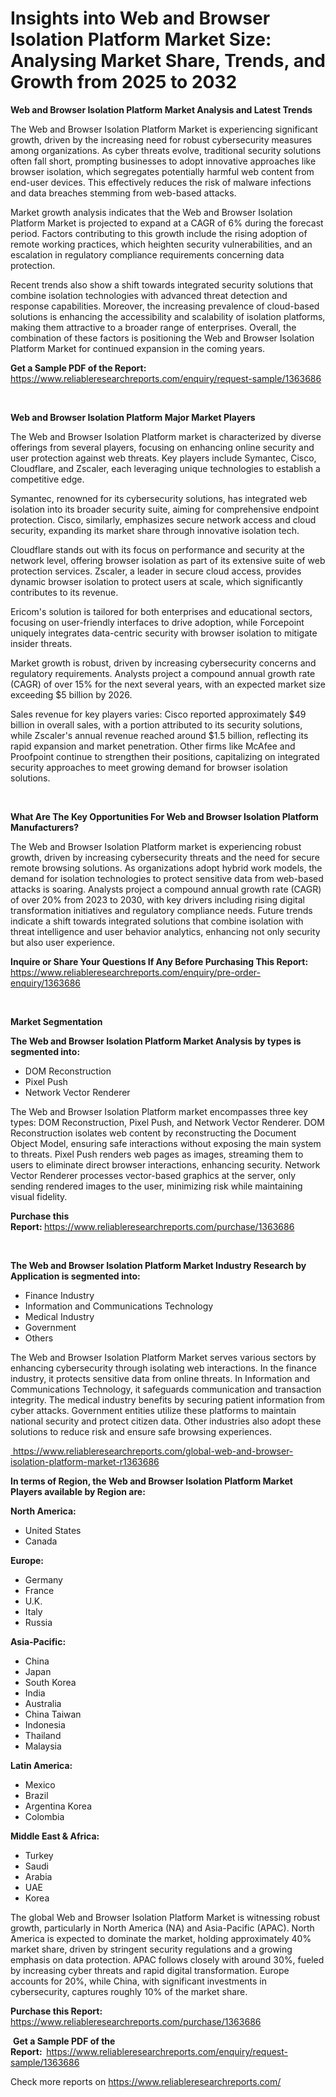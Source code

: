 <p><h1>Insights into Web and Browser Isolation Platform Market Size: Analysing Market Share, Trends, and Growth from 2025 to 2032</h1></p><p><strong>Web and Browser Isolation Platform Market Analysis and Latest Trends</strong></p>
<p><p>The Web and Browser Isolation Platform Market is experiencing significant growth, driven by the increasing need for robust cybersecurity measures among organizations. As cyber threats evolve, traditional security solutions often fall short, prompting businesses to adopt innovative approaches like browser isolation, which segregates potentially harmful web content from end-user devices. This effectively reduces the risk of malware infections and data breaches stemming from web-based attacks.</p><p>Market growth analysis indicates that the Web and Browser Isolation Platform Market is projected to expand at a CAGR of 6% during the forecast period. Factors contributing to this growth include the rising adoption of remote working practices, which heighten security vulnerabilities, and an escalation in regulatory compliance requirements concerning data protection. </p><p>Recent trends also show a shift towards integrated security solutions that combine isolation technologies with advanced threat detection and response capabilities. Moreover, the increasing prevalence of cloud-based solutions is enhancing the accessibility and scalability of isolation platforms, making them attractive to a broader range of enterprises. Overall, the combination of these factors is positioning the Web and Browser Isolation Platform Market for continued expansion in the coming years.</p></p>
<p><strong>Get a Sample PDF of the Report:&nbsp;</strong> <a href="https://www.reliableresearchreports.com/enquiry/request-sample/1363686?utm_campaign=2192&utm_medium=2&utm_source=Github&utm_content=ia&utm_term=11032025&utm_id=web-and-browser-isolation-platform">https://www.reliableresearchreports.com/enquiry/request-sample/1363686</a></p>
<p>&nbsp;</p>
<p><strong>Web and Browser Isolation Platform Major Market Players</strong></p>
<p><p>The Web and Browser Isolation Platform market is characterized by diverse offerings from several players, focusing on enhancing online security and user protection against web threats. Key players include Symantec, Cisco, Cloudflare, and Zscaler, each leveraging unique technologies to establish a competitive edge.</p><p>Symantec, renowned for its cybersecurity solutions, has integrated web isolation into its broader security suite, aiming for comprehensive endpoint protection. Cisco, similarly, emphasizes secure network access and cloud security, expanding its market share through innovative isolation tech.</p><p>Cloudflare stands out with its focus on performance and security at the network level, offering browser isolation as part of its extensive suite of web protection services. Zscaler, a leader in secure cloud access, provides dynamic browser isolation to protect users at scale, which significantly contributes to its revenue.</p><p>Ericom's solution is tailored for both enterprises and educational sectors, focusing on user-friendly interfaces to drive adoption, while Forcepoint uniquely integrates data-centric security with browser isolation to mitigate insider threats. </p><p>Market growth is robust, driven by increasing cybersecurity concerns and regulatory requirements. Analysts project a compound annual growth rate (CAGR) of over 15% for the next several years, with an expected market size exceeding $5 billion by 2026. </p><p>Sales revenue for key players varies: Cisco reported approximately $49 billion in overall sales, with a portion attributed to its security solutions, while Zscaler's annual revenue reached around $1.5 billion, reflecting its rapid expansion and market penetration. Other firms like McAfee and Proofpoint continue to strengthen their positions, capitalizing on integrated security approaches to meet growing demand for browser isolation solutions.</p></p>
<p>&nbsp;</p>
<p><strong>What Are The Key Opportunities For Web and Browser Isolation Platform Manufacturers?</strong></p>
<p><p>The Web and Browser Isolation Platform market is experiencing robust growth, driven by increasing cybersecurity threats and the need for secure remote browsing solutions. As organizations adopt hybrid work models, the demand for isolation technologies to protect sensitive data from web-based attacks is soaring. Analysts project a compound annual growth rate (CAGR) of over 20% from 2023 to 2030, with key drivers including rising digital transformation initiatives and regulatory compliance needs. Future trends indicate a shift towards integrated solutions that combine isolation with threat intelligence and user behavior analytics, enhancing not only security but also user experience.</p></p>
<p><strong>Inquire or Share Your Questions If Any Before Purchasing This Report:</strong> <a href="https://www.reliableresearchreports.com/enquiry/pre-order-enquiry/1363686?utm_campaign=2192&utm_medium=2&utm_source=Github&utm_content=ia&utm_term=11032025&utm_id=web-and-browser-isolation-platform">https://www.reliableresearchreports.com/enquiry/pre-order-enquiry/1363686</a></p>
<p>&nbsp;</p>
<p><strong>Market Segmentation</strong></p>
<p><strong>The Web and Browser Isolation Platform Market Analysis by types is segmented into:</strong></p>
<p><ul><li>DOM Reconstruction</li><li>Pixel Push</li><li>Network Vector Renderer</li></ul></p>
<p><p>The Web and Browser Isolation Platform market encompasses three key types: DOM Reconstruction, Pixel Push, and Network Vector Renderer. DOM Reconstruction isolates web content by reconstructing the Document Object Model, ensuring safe interactions without exposing the main system to threats. Pixel Push renders web pages as images, streaming them to users to eliminate direct browser interactions, enhancing security. Network Vector Renderer processes vector-based graphics at the server, only sending rendered images to the user, minimizing risk while maintaining visual fidelity.</p></p>
<p><strong>Purchase this Report:&nbsp;</strong><a href="https://www.reliableresearchreports.com/purchase/1363686?utm_campaign=2192&utm_medium=2&utm_source=Github&utm_content=ia&utm_term=11032025&utm_id=web-and-browser-isolation-platform">https://www.reliableresearchreports.com/purchase/1363686</a></p>
<p>&nbsp;</p>
<p><strong>The Web and Browser Isolation Platform Market Industry Research by Application is segmented into:</strong></p>
<p><ul><li>Finance Industry</li><li>Information and Communications Technology</li><li>Medical Industry</li><li>Government</li><li>Others</li></ul></p>
<p><p>The Web and Browser Isolation Platform Market serves various sectors by enhancing cybersecurity through isolating web interactions. In the finance industry, it protects sensitive data from online threats. In Information and Communications Technology, it safeguards communication and transaction integrity. The medical industry benefits by securing patient information from cyber attacks. Government entities utilize these platforms to maintain national security and protect citizen data. Other industries also adopt these solutions to reduce risk and ensure safe browsing experiences.</p></p>
<p><a href="https://www.reliableresearchreports.com/global-web-and-browser-isolation-platform-market-r1363686?utm_campaign=2192&utm_medium=2&utm_source=Github&utm_content=ia&utm_term=11032025&utm_id=web-and-browser-isolation-platform">&nbsp;https://www.reliableresearchreports.com/global-web-and-browser-isolation-platform-market-r1363686</a></p>
<p><strong>In terms of Region, the Web and Browser Isolation Platform Market Players available by Region are:</strong></p>
<p>
    <p> <strong> North America: </strong>
        <ul>
            <li>United States</li>
            <li>Canada</li>
        </ul>
        </p> 
    <p> <strong> Europe: </strong>
        <ul>
            <li>Germany</li>
            <li>France</li>
            <li>U.K.</li>
            <li>Italy</li>
            <li>Russia</li>
        </ul>
        </p> 
    <p> <strong> Asia-Pacific: </strong>
        <ul>
            <li>China</li>
            <li>Japan</li>
            <li>South Korea</li>
            <li>India</li>
            <li>Australia</li>
            <li>China Taiwan</li>
            <li>Indonesia</li>
            <li>Thailand</li>
            <li>Malaysia</li>
        </ul>
        </p> 
    <p> <strong> Latin America: </strong>
        <ul>
            <li>Mexico</li>
            <li>Brazil</li>
            <li>Argentina Korea</li>
            <li>Colombia</li>
        </ul>
        </p> 
    <p> <strong> Middle East & Africa: </strong>
        <ul>
            <li>Turkey</li>
            <li>Saudi</li>
            <li>Arabia</li>
            <li>UAE</li>
            <li>Korea</li>
        </ul>
    </p>
    </p>
<p><p>The global Web and Browser Isolation Platform Market is witnessing robust growth, particularly in North America (NA) and Asia-Pacific (APAC). North America is expected to dominate the market, holding approximately 40% market share, driven by stringent security regulations and a growing emphasis on data protection. APAC follows closely with around 30%, fueled by increasing cyber threats and rapid digital transformation. Europe accounts for 20%, while China, with significant investments in cybersecurity, captures roughly 10% of the market share.</p></p>
<p><strong>Purchase this Report: </strong><a href="https://www.reliableresearchreports.com/purchase/1363686?utm_campaign=2192&utm_medium=2&utm_source=Github&utm_content=ia&utm_term=11032025&utm_id=web-and-browser-isolation-platform">https://www.reliableresearchreports.com/purchase/1363686</a></p>
<p>&nbsp;<strong>Get a Sample PDF of the Report:&nbsp;&nbsp;</strong><a href="https://www.reliableresearchreports.com/enquiry/request-sample/1363686?utm_campaign=2192&utm_medium=2&utm_source=Github&utm_content=ia&utm_term=11032025&utm_id=web-and-browser-isolation-platform">https://www.reliableresearchreports.com/enquiry/request-sample/1363686</a></p>
<p><strong></strong></p>
<p>Check more reports on <a href="https://www.reliableresearchreports.com/?utm_campaign=2192&utm_medium=2&utm_source=Github&utm_content=ia&utm_term=11032025&utm_id=web-and-browser-isolation-platform">https://www.reliableresearchreports.com/</a></p>